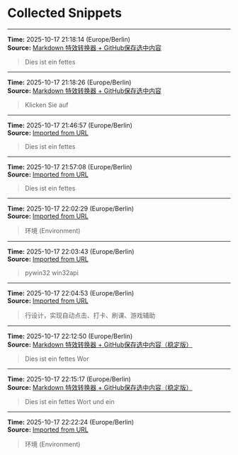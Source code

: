 # Collected Snippets


---
**Time:** 2025-10-17 21:18:14 (Europe/Berlin)  
**Source:** [Markdown 特效转换器 + GitHub保存选中内容](file:///E:/code_new/2025_study/uploadgithub.html)

> Dies ist ein fettes


---
**Time:** 2025-10-17 21:18:26 (Europe/Berlin)  
**Source:** [Markdown 特效转换器 + GitHub保存选中内容](file:///E:/code_new/2025_study/uploadgithub.html)

> Klicken Sie auf


---
**Time:** 2025-10-17 21:46:57 (Europe/Berlin)  
**Source:** [Imported from URL](https://github.com/kay-cottage/Note_API_Repository/blob/main/notes/2025-10-17.md)

> Dies ist ein fettes


---
**Time:** 2025-10-17 21:57:08 (Europe/Berlin)  
**Source:** [Imported from URL](https://github.com/kay-cottage/Note_API_Repository/blob/main/notes/2025-10-17.md)

> Dies ist ein fettes


---
**Time:** 2025-10-17 22:02:29 (Europe/Berlin)  
**Source:** [Imported from URL](https://github.com/kay-cottage/Common_Automated_Scripts_Utils/blob/main/README.md)

> 环境 (Environment)


---
**Time:** 2025-10-17 22:03:43 (Europe/Berlin)  
**Source:** [Imported from URL](https://github.com/kay-cottage/Common_Automated_Scripts_Utils/blob/main/README.md)

> pywin32 win32api


---
**Time:** 2025-10-17 22:04:53 (Europe/Berlin)  
**Source:** [Imported from URL](https://github.com/kay-cottage/Common_Automated_Scripts_Utils/blob/main/README.md)

> 行设计，实现自动点击、打卡、刷课、游戏辅助


---
**Time:** 2025-10-17 22:12:50 (Europe/Berlin)  
**Source:** [Markdown 特效转换器 + GitHub保存选中内容（稳定版）](file:///E:/code_new/2025_study/uploadgithub3.html)

> Dies ist ein fettes Wor


---
**Time:** 2025-10-17 22:15:17 (Europe/Berlin)  
**Source:** [Markdown 特效转换器 + GitHub保存选中内容（稳定版）](file:///E:/code_new/2025_study/uploadgithub3.html)

> Dies ist ein fettes Wort und ein


---
**Time:** 2025-10-17 22:22:24 (Europe/Berlin)  
**Source:** [Imported from URL](https://github.com/kay-cottage/Common_Automated_Scripts_Utils/blob/main/README.md)

> 环境 (Environment)
